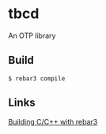 tbcd
=====

An OTP library

Build
-----

    $ rebar3 compile

Links
----

[Building C/C++ with rebar3](https://www.rebar3.org/docs/tutorials/building_c_cpp/)
